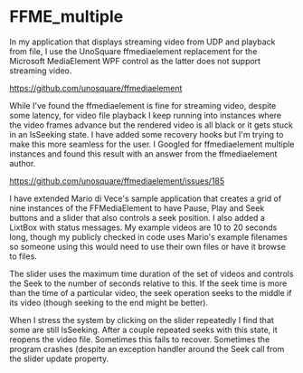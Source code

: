# FFME_multiple

In my application that displays streaming video from UDP and playback from file, I use the UnoSquare ffmediaelement replacement for the
Microsoft MediaElement WPF control as the latter does not support streaming video. 

https://github.com/unosquare/ffmediaelement

While I've found the ffmediaelement is fine for streaming video, despite some latency, for video file playback I keep running into
instances where the video frames advance but the rendered video is all black or it gets stuck in an IsSeeking state. I have added some recovery
hooks but I'm trying to make this more seamless for the user. I Googled for ffmediaelement multiple instances and found this result with an answer
from the ffmediaelement author.

https://github.com/unosquare/ffmediaelement/issues/185

I have extended Mario di Vece's sample application that creates a grid of nine instances of the FFMediaElement to have Pause, Play and Seek 
buttons and a slider that also controls a seek position. I also added a LixtBox with status messages. My example videos are 10 to 20 seconds 
long, though my publicly checked in code uses Mario's example filenames so someone using this would need to use their own files or have it browse
to files.

The slider uses the maximum time duration of the set of videos and controls the Seek to the number of seconds relative to this. If the seek time
is more than the time of a particular video, the seek operation seeks to the middle if its video (though seeking to the end might be better).

When I stress the system by clicking on the slider repeatedly I find that some are still IsSeeking. After a couple repeated seeks with this
state, it reopens the video file. Sometimes this fails to recover. Sometimes the program crashes (despite an exception handler around the Seek
call from the slider update property.
